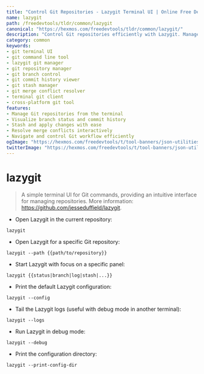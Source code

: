```yaml
---
title: "Control Git Repositories - Lazygit Terminal UI | Online Free DevTools by Hexmos"
name: lazygit
path: /freedevtools/tldr/common/lazygit
canonical: "https://hexmos.com/freedevtools/tldr/common/lazygit/"
description: "Control Git repositories efficiently with Lazygit. Manage branches, commits, and merges directly from your terminal with this intuitive UI. Free online tool, no registration required."
category: common
keywords:
- git terminal UI
- git command line tool
- lazygit git manager
- git repository manager
- git branch control
- git commit history viewer
- git stash manager
- git merge conflict resolver
- terminal git client
- cross-platform git tool
features:
- Manage Git repositories from the terminal
- Visualize branch status and commit history
- Stash and apply changes with ease
- Resolve merge conflicts interactively
- Navigate and control Git workflow efficiently
ogImage: "https://hexmos.com/freedevtools/t/tool-banners/json-utilities-banner.png"
twitterImage: "https://hexmos.com/freedevtools/t/tool-banners/json-utilities-banner.png"
---
```


# lazygit

> A simple terminal UI for Git commands, providing an intuitive interface for managing repositories.
> More information: <https://github.com/jesseduffield/lazygit>.

- Open Lazygit in the current repository:

`lazygit`

- Open Lazygit for a specific Git repository:

`lazygit --path {{path/to/repository}}`

- Start Lazygit with focus on a specific panel:

`lazygit {{status|branch|log|stash|...}}`

- Print the default Lazygit configuration:

`lazygit --config`

- Tail the Lazygit logs (useful with debug mode in another terminal):

`lazygit --logs`

- Run Lazygit in debug mode:

`lazygit --debug`

- Print the configuration directory:

`lazygit --print-config-dir`
